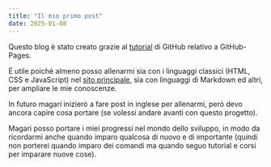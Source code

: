 ```yaml
---
title: "Il mio primo post"
date: 2025-01-08
---
```


Questo blog è stato creato grazie al [tutorial](https://github.com/skills/github-pages) di GitHub relativo a GitHub-Pages.

&Eacute; utile poichè almeno posso allenarmi sia con i linguaggi classici (HTML, CSS e JavaScript) nel [sito principale](https://GianlucaSpendolini.github.io), sia con linguaggi di Markdown ed altri, per ampliare le mie conoscenze.

In futuro magari inizierò a fare post in inglese per allenarmi, però devo ancora capire cosa portare (se volessi andare avanti con questo progetto).

Magari posso portare i miei progressi nel mondo dello sviluppo, in modo da ricordarmi anche quando imparo qualcosa di nuovo e di importante (quindi non porterei quando imparo dei comandi ma quando seguo tutorial e corsi per imparare nuove cose).
